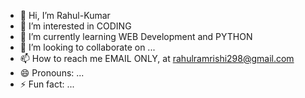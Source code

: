 - 👋 Hi, I’m Rahul-Kumar
- 👀 I’m interested in CODING
- 🌱 I’m currently learning WEB Development and PYTHON
- 💞️ I’m looking to collaborate on ...
- 📫 How to reach me EMAIL ONLY, at rahulramrishi298@gmail.com
- 😄 Pronouns: ...
- ⚡ Fun fact: ...

<!---
Rahul-Kumar298/Rahul-Kumar298 is a ✨ special ✨ repository because its `README.md` (this file) appears on your GitHub profile.
You can click the Preview link to take a look at your changes.
--->
